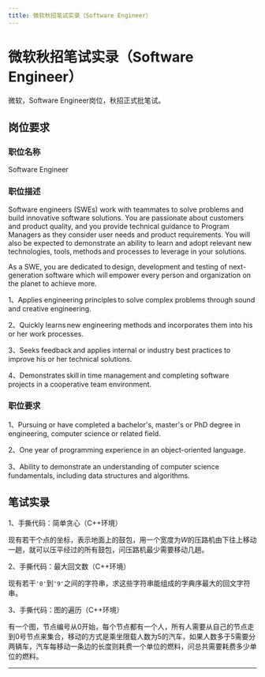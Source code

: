 ```yaml
---
title: 微软秋招笔试实录（Software Engineer）
---
```


# 微软秋招笔试实录（Software Engineer）

<script type="text/javascript" src="/include/head.js"></script>

微软，Software Engineer岗位，秋招正式批笔试。

## 岗位要求

### 职位名称

Software Engineer

### 职位描述

Software engineers (SWEs) work with teammates to solve problems and build innovative software solutions. You are passionate about customers and product quality, and you provide technical guidance to Program Managers as they consider user needs and product requirements. You will also be expected to demonstrate an ability to learn and adopt relevant new technologies, tools, methods and processes to leverage in your solutions.

As a SWE, you are dedicated to design, development and testing of next-generation software which will empower every person and organization on the planet to achieve more.

1、Applies engineering principles to solve complex problems through sound and creative engineering.

2、Quickly learns new engineering methods and incorporates them into his or her work processes.

3、Seeks feedback and applies internal or industry best practices to improve his or her technical solutions.

4、Demonstrates skill in time management and completing software projects in a cooperative team environment.

### 职位要求

1、Pursuing or have completed a bachelor's, master's or PhD degree in engineering, computer science or related field.

2、One year of programming experience in an object-oriented language.

3、Ability to demonstrate an understanding of computer science fundamentals, including data structures and algorithms.

## 笔试实录

1、手撕代码：简单贪心（C++环境）

现有若干个点的坐标，表示地面上的鼓包，用一个宽度为$W$的压路机由下往上移动一趟，就可以压平经过的所有鼓包，问压路机最少需要移动几趟。

2、手撕代码：最大回文数（C++环境）

现有若干`'0'`到`'9'`之间的字符串，求这些字符串能组成的字典序最大的回文字符串。

3、手撕代码：图的遍历（C++环境）

有一个图，节点编号从0开始，每个节点都有一个人，所有人需要从自己的节点走到0号节点来集合，移动的方式是乘坐限载人数为5的汽车，如果人数多于5需要分两辆车，汽车每移动一条边的长度则耗费一个单位的燃料，问总共需要耗费多少单位的燃料。

---

<script type="text/javascript" src="/include/tail.js"></script>
